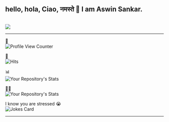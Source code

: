 <h2> hello, hola, Ciao, नमस्ते 🙏 I am Aswin Sankar. </h2>
<br/>
<img src="https://media.giphy.com/media/Cmr1OMJ2FN0B2/giphy.gif">
<hr>

👀 
<br/>
![Profile View Counter](https://komarev.com/ghpvc/?username=aswin888)


🥳
<br/>
![Hits](https://hitcounter.pythonanywhere.com/count/tag.svg?url=https://github.com/aswin888/Python)

📊
<br/>
![Your Repository's Stats](https://github-readme-stats.vercel.app/api?username=aswin888&show_icons=true)

🐱‍💻
<br/>
![Your Repository's Stats](https://github-readme-stats.vercel.app/api/top-langs/?username=aswin888&theme=blue-green)


I know you are stressed 😭
<br/>
![Jokes Card](https://readme-jokes.vercel.app/api)



<hr/>
